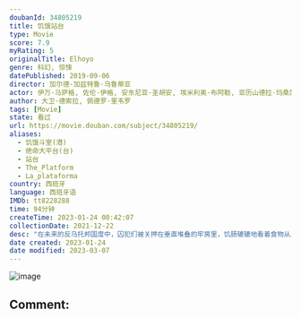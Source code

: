 ```yaml
---
doubanId: 34805219
title: 饥饿站台
type: Movie
score: 7.9
myRating: 5
originalTitle: Elhoyo
genre: 科幻, 惊悚
datePublished: 2019-09-06
director: 加尔德·加兹特鲁·乌鲁蒂亚
actor: 伊万·马萨格, 佐伦·伊格, 安东尼亚·圣胡安, 埃米利奥·布阿勒, 亚历山德拉·玛桑凯, 马里奥·帕尔多, 阿尔吉斯·阿洛斯卡斯, 米莉安·马丁
author: 大卫·德索拉, 佩德罗·里韦罗
tags: [Movie]
state: 看过
url: https://movie.douban.com/subject/34805219/
aliases:
  - 饥饿斗室(港)
  - 绝命大平台(台)
  - 站台
  - The_Platform
  - La_plataforma
country: 西班牙
language: 西班牙语
IMDb: tt8228288
time: 94分钟
createTime: 2023-01-24 00:42:07
collectionDate: 2021-12-22
desc: "在未来的反乌托邦国度中，囚犯们被关押在垂直堆叠的牢房里，饥肠辘辘地看着食物从上层落下，靠近顶层的人吃得饱饱的，而位于底层的人则因饥饿而变得激进。由加尔德·加斯特卢-乌鲁希亚执导的《饥饿站台》是一部扭..."
date created: 2023-01-24
date modified: 2023-03-07
---
```


![image](p2566870171.jpg)

Comment:
---
